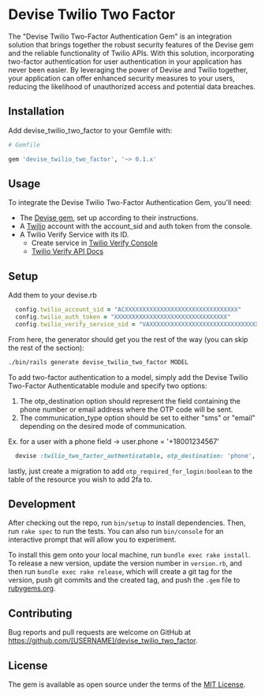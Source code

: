 # Devise Twilio Two Factor

The "Devise Twilio Two-Factor Authentication Gem" is an integration solution that brings together the robust security features of the Devise gem and the reliable functionality of Twilio APIs. With this solution, incorporating two-factor authentication for user authentication in your application has never been easier. By leveraging the power of Devise and Twilio together, your application can offer enhanced security measures to your users, reducing the likelihood of unauthorized access and potential data breaches.

## Installation

Add devise_twilio_two_factor to your Gemfile with:

```ruby
# Gemfile

gem 'devise_twilio_two_factor', '~> 0.1.x'
```

## Usage

To integrate the Devise Twilio Two-Factor Authentication Gem, you'll need:

- The [Devise gem](https://github.com/heartcombo/devise), set up according to their instructions.
- A [Twilio](https://www.twilio.com/try-twilio) account with the account_sid and auth token from the console.
- A Twilio Verify Service with its ID.
  - Create service in [Twilio Verify Console](https://www.twilio.com/console/verify/services)
  - [Twilio Verify API Docs](https://www.twilio.com/docs/verify/api)
  
## Setup

Add them to your devise.rb
```ruby
  config.twilio_account_sid = "ACXXXXXXXXXXXXXXXXXXXXXXXXXXXXXXXX"
  config.twilio_auth_token = "XXXXXXXXXXXXXXXXXXXXXXXXXXXXXXXX"
  config.twilio_verify_service_sid = "VAXXXXXXXXXXXXXXXXXXXXXXXXXXXXXXXX"
```

From here, the generator should get you the rest of the way (you can skip the rest of the section):
```bash
./bin/rails generate devise_twilio_two_factor MODEL
```

To add two-factor authentication to a model, simply add the Devise Twilio Two-Factor Authenticatable module and specify two options:

1) The otp_destination option should represent the field containing the phone number or email address where the OTP code will be sent.
2) The communication_type option should be set to either "sms" or "email" depending on the desired mode of communication.

Ex. for a user with a phone field -> user.phone = '+18001234567'
```ruby
  devise :twilio_two_factor_authenticatable, otp_destination: 'phone', communication_type: "sms"
```

lastly, just create a migration to add  `otp_required_for_login:boolean` to the table of the resource you wish to add 2fa to.

## Development

After checking out the repo, run `bin/setup` to install dependencies. Then, run `rake spec` to run the tests. You can also run `bin/console` for an interactive prompt that will allow you to experiment.

To install this gem onto your local machine, run `bundle exec rake install`. To release a new version, update the version number in `version.rb`, and then run `bundle exec rake release`, which will create a git tag for the version, push git commits and the created tag, and push the `.gem` file to [rubygems.org](https://rubygems.org).

## Contributing

Bug reports and pull requests are welcome on GitHub at https://github.com/[USERNAME]/devise_twilio_two_factor.

## License

The gem is available as open source under the terms of the [MIT License](https://opensource.org/licenses/MIT).

